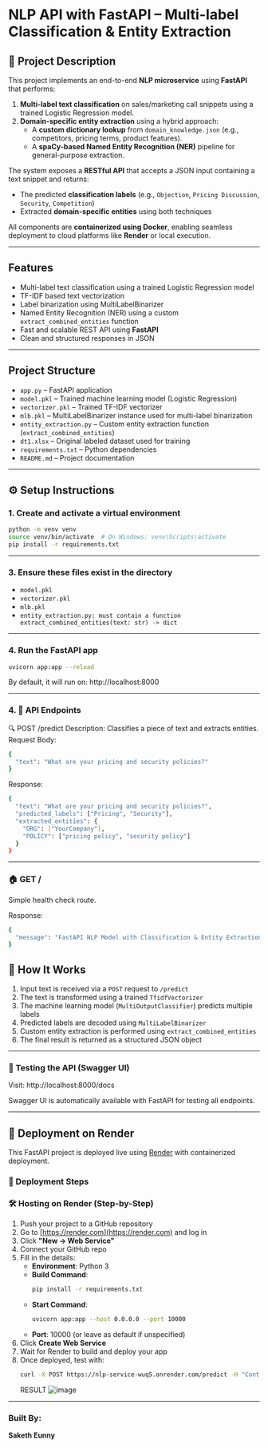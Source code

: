 #  NLP API with FastAPI – Multi-label Classification & Entity Extraction

## 📌 Project Description

This project implements an end-to-end **NLP microservice** using **FastAPI** that performs:

1. **Multi-label text classification** on sales/marketing call snippets using a trained Logistic Regression model.  
2. **Domain-specific entity extraction** using a hybrid approach:  
   - A **custom dictionary lookup** from `domain_knowledge.json` (e.g., competitors, pricing terms, product features).  
   - A **spaCy-based Named Entity Recognition (NER)** pipeline for general-purpose extraction.

The system exposes a **RESTful API** that accepts a JSON input containing a text snippet and returns:
- The predicted **classification labels** (e.g., `Objection`, `Pricing Discussion`, `Security`, `Competition`)
- Extracted **domain-specific entities** using both techniques

All components are **containerized using Docker**, enabling seamless deployment to cloud platforms like **Render** or local execution.


---

##  Features

- Multi-label text classification using a trained Logistic Regression model
- TF-IDF based text vectorization
- Label binarization using MultiLabelBinarizer
- Named Entity Recognition (NER) using a custom `extract_combined_entities` function
- Fast and scalable REST API using **FastAPI**
- Clean and structured responses in JSON

---

##  Project Structure

- `app.py` – FastAPI application
- `model.pkl` – Trained machine learning model (Logistic Regression)
- `vectorizer.pkl` – Trained TF-IDF vectorizer
- `mlb.pkl` – MultiLabelBinarizer instance used for multi-label binarization
- `entity_extraction.py` – Custom entity extraction function (`extract_combined_entities`)
- `dt1.xlsx` – Original labeled dataset used for training
- `requirements.txt` – Python dependencies
- `README.md` – Project documentation


---

## ⚙️ Setup Instructions

### 1.  Create and activate a virtual environment

```bash
python -m venv venv
source venv/bin/activate  # On Windows: venv\Scripts\activate
pip install -r requirements.txt
```
---

### 3. Ensure these files exist in the directory

- `model.pkl`
- `vectorizer.pkl`
- `mlb.pkl` 
- `entity_extraction.py: must contain a function extract_combined_entities(text: str) -> dict`

---

### 4. Run the FastAPI app
```bash
uvicorn app:app --reload
```
By default, it will run on: http://localhost:8000

---
### 4. 📮 API Endpoints
🔍 POST /predict
Description: Classifies a piece of text and extracts entities.
Request Body:
```bash
{
  "text": "What are your pricing and security policies?"
}
```
Response:
```bash
{
  "text": "What are your pricing and security policies?",
  "predicted_labels": ["Pricing", "Security"],
  "extracted_entities": {
    "ORG": ["YourCompany"],
    "POLICY": ["pricing policy", "security policy"]
  }
}
```
---

### 🏠 GET /
Simple health check route.

Response:
```bash
{
  "message": "FastAPI NLP Model with Classification & Entity Extraction"
}
```
## 🔧 How It Works

1. Input text is received via a `POST` request to `/predict`
2. The text is transformed using a trained `TfidfVectorizer`
3. The machine learning model (`MultiOutputClassifier`) predicts multiple labels
4. Predicted labels are decoded using `MultiLabelBinarizer`
5. Custom entity extraction is performed using `extract_combined_entities`
6. The final result is returned as a structured JSON object

---

### 🧪 Testing the API (Swagger UI)
Visit: http://localhost:8000/docs

Swagger UI is automatically available with FastAPI for testing all endpoints.

---

## 🚀 Deployment on Render

This FastAPI project is deployed live using [Render](https://render.com) with containerized deployment.

### 🧱 Deployment Steps

### 🛠️ Hosting on Render (Step-by-Step)

1. Push your project to a GitHub repository
2. Go to [https://render.com](https://render.com) and log in
3. Click **"New → Web Service"**
4. Connect your GitHub repo
5. Fill in the details:
   - **Environment**: Python 3
   - **Build Command**:  
     ```bash
     pip install -r requirements.txt
     ```
   - **Start Command**:  
     ```bash
     uvicorn app:app --host 0.0.0.0 --port 10000
     ```
   - **Port**: 10000 (or leave as default if unspecified)
6. Click **Create Web Service**
7. Wait for Render to build and deploy your app
8. Once deployed, test with:
   ```bash
   curl -X POST https://nlp-service-wuq5.onrender.com/predict -H "Content-Type: application/json" -d "{\"text\": \"Can you explain your pricing model and refund policy for enterprise customers?\"}"
   ```
   RESULT
![image](https://github.com/user-attachments/assets/a56ce317-df11-4a47-8833-531b89a64e13)

---
###    Built By:
**Saketh Eunny**
